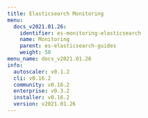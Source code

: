 ```yaml
---
title: Elasticsearch Monitoring
menu:
  docs_v2021.01.26:
    identifier: es-monitoring-elasticsearch
    name: Monitoring
    parent: es-elasticsearch-guides
    weight: 50
menu_name: docs_v2021.01.26
info:
  autoscaler: v0.1.2
  cli: v0.16.2
  community: v0.16.2
  enterprise: v0.3.2
  installer: v0.16.2
  version: v2021.01.26
---
```


